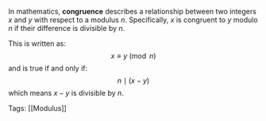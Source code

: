 In mathematics, **congruence** describes a relationship between two integers $x$ and $y$ with respect to a modulus $n$. Specifically, $x$ is congruent to $y$ modulo $n$ if their difference is divisible by $n$.

This is written as:
$$x \equiv y \pmod{n}$$
and is true if and only if:
$$n \mid (x - y)$$
which means $x - y$ is divisible by $n$.

Tags:
[[Modulus]]